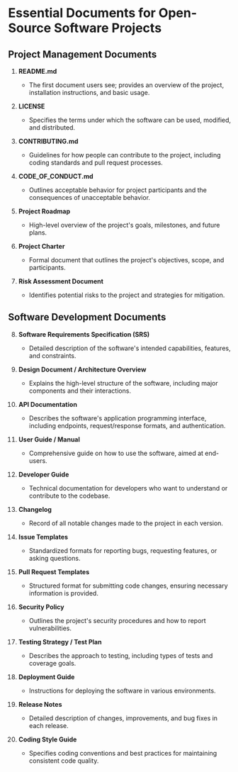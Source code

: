 # Essential Documents for Open-Source Software Projects

## Project Management Documents

1. **README.md**
   - The first document users see; provides an overview of the project, installation instructions, and basic usage.

2. **LICENSE**
   - Specifies the terms under which the software can be used, modified, and distributed.

3. **CONTRIBUTING.md**
   - Guidelines for how people can contribute to the project, including coding standards and pull request processes.

4. **CODE_OF_CONDUCT.md**
   - Outlines acceptable behavior for project participants and the consequences of unacceptable behavior.

5. **Project Roadmap**
   - High-level overview of the project's goals, milestones, and future plans.

6. **Project Charter**
   - Formal document that outlines the project's objectives, scope, and participants.

7. **Risk Assessment Document**
   - Identifies potential risks to the project and strategies for mitigation.

## Software Development Documents

8. **Software Requirements Specification (SRS)**
   - Detailed description of the software's intended capabilities, features, and constraints.

9. **Design Document / Architecture Overview**
   - Explains the high-level structure of the software, including major components and their interactions.

10. **API Documentation**
    - Describes the software's application programming interface, including endpoints, request/response formats, and authentication.

11. **User Guide / Manual**
    - Comprehensive guide on how to use the software, aimed at end-users.

12. **Developer Guide**
    - Technical documentation for developers who want to understand or contribute to the codebase.

13. **Changelog**
    - Record of all notable changes made to the project in each version.

14. **Issue Templates**
    - Standardized formats for reporting bugs, requesting features, or asking questions.

15. **Pull Request Templates**
    - Structured format for submitting code changes, ensuring necessary information is provided.

16. **Security Policy**
    - Outlines the project's security procedures and how to report vulnerabilities.

17. **Testing Strategy / Test Plan**
    - Describes the approach to testing, including types of tests and coverage goals.

18. **Deployment Guide**
    - Instructions for deploying the software in various environments.

19. **Release Notes**
    - Detailed description of changes, improvements, and bug fixes in each release.

20. **Coding Style Guide**
    - Specifies coding conventions and best practices for maintaining consistent code quality.
